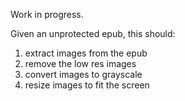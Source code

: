 Work in progress.

Given an unprotected epub, this should:
1. extract images from the epub
2. remove the low res images
3. convert images to grayscale
4. resize images to fit the screen
